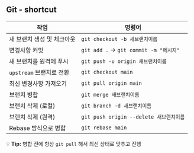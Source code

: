 ## Git - shortcut 

| 작업                         | 명령어                                  |
|------------------------------|---------------------------------------|
| 새 브랜치 생성 및 체크아웃    | `git checkout -b 새브랜치이름`        |
| 변경사항 커밋                | `git add .` → `git commit -m "메시지"` |
| 새 브랜치를 원격에 푸시       | `git push -u origin 새브랜치이름`     |
| `upstream` 브랜치로 전환      | `git checkout main`                   |
| 최신 변경사항 가져오기        | `git pull origin main`                |
| 브랜치 병합                   | `git merge 새브랜치이름`               |
| 브랜치 삭제 (로컬)            | `git branch -d 새브랜치이름`           |
| 브랜치 삭제 (원격)            | `git push origin --delete 새브랜치이름` |
| Rebase 방식으로 병합          | `git rebase main`                      |

💡 **Tip:** 병합 전에 항상 `git pull` 해서 최신 상태로 맞추고 진행
